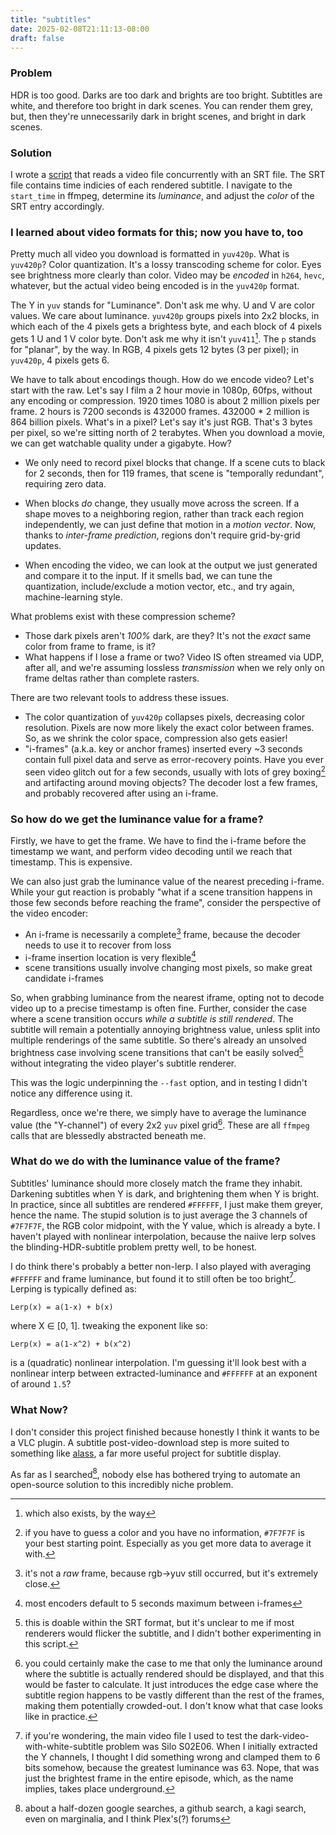 ```yaml
---
title: "subtitles"
date: 2025-02-08T21:11:13-08:00
draft: false
---
```


### Problem

HDR is too good. Darks are too dark and brights are too bright. Subtitles are white, and therefore too bright in dark scenes. You can render them grey, but, then they're unnecessarily dark in bright scenes, and bright in dark scenes.


### Solution

I wrote a [script](https://github.com/graevy/greyer) that reads a video file concurrently with an SRT file. The SRT file contains time indicies of each rendered subtitle. I navigate to the `start_time` in ffmpeg, determine its *luminance*, and adjust the *color* of the SRT entry accordingly.


### I learned about video formats for this; now you have to, too

Pretty much all video you download is formatted in `yuv420p`. What is `yuv420p`? Color quantization. It's a lossy transcoding scheme for color. Eyes see brightness more clearly than color. Video may be *encoded* in `h264`, `hevc`, whatever, but the actual video being encoded is in the `yuv420p` format.

The Y in `yuv` stands for "Luminance". Don't ask me why. U and V are color values. We care about luminance. `yuv420p` groups pixels into 2x2 blocks, in which each of the 4 pixels gets a brightess byte, and each block of 4 pixels gets 1 U and 1 V color byte. Don't ask me why it isn't `yuv411`[^7]. The `p` stands for "planar", by the way. In RGB, 4 pixels gets 12 bytes (3 per pixel); in `yuv420p`, 4 pixels gets 6.

We have to talk about encodings though. How do we encode video? Let's start with the raw. Let's say I film a 2 hour movie in 1080p, 60fps, without any encoding or compression. 1920 times 1080 is about 2 million pixels per frame. 2 hours is 7200 seconds is 432000 frames. 432000 * 2 million is 864 billion pixels. What's in a pixel? Let's say it's just RGB. That's 3 bytes per pixel, so we're sitting north of 2 terabytes. When you download a movie, we can get watchable quality under a gigabyte. How?

- We only need to record pixel blocks that change. If a scene cuts to black for 2 seconds, then for 119 frames, that scene is "temporally redundant", requiring zero data.

- When blocks *do* change, they usually move across the screen. If a shape moves to a neighboring region, rather than track each region independently, we can just define that motion in a *motion vector*. Now, thanks to *inter-frame prediction*, regions don't require grid-by-grid updates.

- When encoding the video, we can look at the output we just generated and compare it to the input. If it smells bad, we can tune the quantization, include/exclude a motion vector, etc., and try again, machine-learning style. 

What problems exist with these compression scheme?

- Those dark pixels aren't *100%* dark, are they? It's not the *exact* same color from frame to frame, is it?
- What happens if I lose a frame or two? Video IS often streamed via UDP, after all, and we're assuming lossless *transmission* when we rely only on frame deltas rather than complete rasters.

There are two relevant tools to address these issues. 

- The color quantization of `yuv420p` collapses pixels, decreasing color resolution. Pixels are now more likely the exact color between frames. So, as we shrink the color space, compression also gets easier!
- "i-frames" (a.k.a. key or anchor frames) inserted every ~3 seconds contain full pixel data and serve as error-recovery points. Have you ever seen video glitch out for a few seconds, usually with lots of grey boxing[^8] and artifacting around moving objects? The decoder lost a few frames, and probably recovered after using an i-frame.


### So how do we get the luminance value for a frame?

Firstly, we have to get the frame. We have to find the i-frame before the timestamp we want, and perform video decoding until we reach that timestamp. This is expensive.

We can also just grab the luminance value of the nearest preceding i-frame. While your gut reaction is probably "what if a scene transition happens in those few seconds before reaching the frame", consider the perspective of the video encoder:

- An i-frame is necessarily a complete[^1] frame, because the decoder needs to use it to recover from loss
- i-frame insertion location is very flexible[^3]
- scene transitions usually involve changing most pixels, so make great candidate i-frames

So, when grabbing luminance from the nearest iframe, opting not to decode video up to a precise timestamp is often fine. Further, consider the case where a scene transition occurs *while a subtitle is still rendered*. The subtitle will remain a potentially annoying brightness value, unless split into multiple renderings of the same subtitle. So there's already an unsolved brightness case involving scene transitions that can't be easily solved[^2] without integrating the video player's subtitle renderer.

This was the logic underpinning the `--fast` option, and in testing I didn't notice any difference using it.

Regardless, once we're there, we simply have to average the luminance value (the "Y-channel") of every 2x2 `yuv` pixel grid[^4]. These are all `ffmpeg` calls that are blessedly abstracted beneath me.


### What do we do with the luminance value of the frame?

Subtitles' luminance should more closely match the frame they inhabit. Darkening subtitles when Y is dark, and brightening them when Y is bright. In practice, since all subtitles are rendered `#FFFFFF`, I just make them greyer, hence the name. The stupid solution is to just average the 3 channels of `#7F7F7F`, the RGB color midpoint, with the Y value, which is already a byte. I haven't played with nonlinear interpolation, because the naiive lerp solves the blinding-HDR-subtitle problem pretty well, to be honest.

I do think there's probably a better non-lerp. I also played with averaging `#FFFFFF` and frame luminance, but found it to still often be too bright[^5]. Lerping is typically defined as:

`Lerp(x) = a(1-x) + b(x)`

where X ∈ [0, 1]. tweaking the exponent like so:

`Lerp(x) = a(1-x^2) + b(x^2)`

is a (quadratic) nonlinear interpolation. I'm guessing it'll look best with a nonlinear interp between extracted-luminance and `#FFFFFF` at an exponent of around `1.5`?

### What Now?

I don't consider this project finished because honestly I think it wants to be a VLC plugin. A subtitle post-video-download step is more suited to something like [alass](https://github.com/kaegi/alass), a far more useful project for subtitle display.

As far as I searched[^6], nobody else has bothered trying to automate an open-source solution to this incredibly niche problem.


[^1]: it's not a *raw* frame, because rgb->yuv still occurred, but it's extremely close.

[^2]: this is doable within the SRT format, but it's unclear to me if most renderers would flicker the subtitle, and I didn't bother experimenting in this script.

[^3]: most encoders default to 5 seconds maximum between i-frames

[^4]: you could certainly make the case to me that only the luminance around where the subtitle is actually rendered should be displayed, and that this would be faster to calculate. It just introduces the edge case where the subtitle region happens to be vastly different than the rest of the frames, making them potentially crowded-out. I don't know what that case looks like in practice.

[^5]: if you're wondering, the main video file I used to test the dark-video-with-white-subtitle problem was Silo S02E06. When I initially extracted the Y channels, I thought I did something wrong and clamped them to 6 bits somehow, because the greatest luminance was 63. Nope, that was just the brightest frame in the entire episode, which, as the name implies, takes place underground.

[^6]: about a half-dozen google searches, a github search, a kagi search, even on marginalia, and I think Plex's(?) forums

[^7]: which also exists, by the way

[^8]: if you have to guess a color and you have no information, `#7F7F7F` is your best starting point. Especially as you get more data to average it with.

